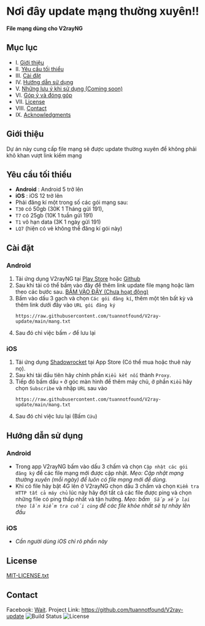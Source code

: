 # Nơi đây update mạng thường xuyên!!
**File mạng dùng cho V2rayNG**
## Mục lục
- I. [Giới thiệu](#giới-thiệu)
- II. [Yêu cầu tối thiểu](#yêu-cầu-tối-thiểu)
- III. [Cài đặt](#cài-đặt)
- IV. [Hướng dẫn sử dụng](#hướng-dẫn-sử-dụng)
- V. [Những lưu ý khi sử dụng (Coming soon)](#)
- VI. [Góp ý và đóng góp](#góp-ý-và-đóng-góp)
- VII. [License](#license)
- VIII. [Contact](#contact)
- IX. [Acknowledgments](#acknowledgments)
## Giới thiệu
Dự án này cung cấp file mạng sẽ được update thường xuyên để không phải khô khan vượt link kiếm mạng
## Yêu cầu tối thiểu 
- **Android** : Android 5 trở lên
- **iOS** : iOS 12 trở lên
- Phải đăng kí một trong số các gói mạng sau:
-  ```T30``` có 50gb (30K 1 Tháng gửi 191),
-   ```T7``` có 25gb (10K 1 tuần gửi 191)
-  ```T1``` vô hạn data (3K 1 ngày gửi 191)
-  ```LQ7``` (hiện có vẻ không thể đăng kí gói này)
## Cài đặt 
### Android
1. Tải ứng dụng V2rayNG tại [Play Store](https://play.google.com/store/apps/details?id=com.v2ray.ang) hoặc [Github](https://github.com/2dust/v2rayNG)
2. Sau khi tải có thể bấm vào đây để thêm link update file mạng hoặc làm theo các bước sau.
[BẤM VÀO ĐÂY (Chưa hoạt động)](v2rayng://install-config/?url=SubLink)
3. Bấm vào dấu 3 gạch và chọn ```Các gói đăng kí```, thêm một tên bất kỳ và thêm link dưới đây vào ```URL gói đăng ký```
   ```plaintext
   https://raw.githubusercontent.com/tuannotfound/V2ray-update/main/mang.txt
4. Sau đó chỉ việc bấm ```✓``` để lưu lại
### iOS
1. Tải ứng dụng [Shadowrocket](https://apps.apple.com/us/app/shadowrocket/id932747118) tại App Store (Có thể mua hoặc thuê này nọ).
2. Sau khi tải đầu tiên hãy chỉnh phần ```Kiểu kết nối``` thành ```Proxy```.
3. Tiếp đó bấm dấu ```+``` ở góc màn hình để thêm máy chủ, ở phần ```Kiểu``` hãy chọn ```Subscribe``` và nhập ```URL``` sau vào
   ```plaintext
   https://raw.githubusercontent.com/tuannotfound/V2ray-update/main/mang.txt
4. Sau đó chỉ việc lưu lại (Bấm ```Cứu```)
## Hướng dẫn sử dụng
### Android
- Trong app V2rayNG bấm vào dấu 3 chấm và chọn ```Cập nhật các gói đăng ký``` để các file mạng mới được cập nhật.
*Mẹo: Cập nhật mạng thường xuyên (mỗi ngày) để luôn có file mạng mới để dùng.*
- Khi có file hãy bật 4G lên ở V2rayNG chọn dấu 3 chấm và chọn ```Kiểm tra HTTP tất cả máy chủ``` lúc này hãy đợi tất cả các file được ping và chọn những file có ping thấp nhất và tận hưởng. *Mẹo: bấm ``` Sắp xếp lại theo lần kiểm tra cuối cùng``` để các file khỏe nhất sẽ tự nhảy lên đầu*
### iOS
- *Cần người dùng iOS chỉ rõ phần này*
## License
[MIT-LICENSE.txt](https://github.com/tuannotfound/V2ray-update/blob/main/MIT-LICENSE.txt)
## Contact
Facebook: [Wait](Wait).
Project Link: https://github.com/tuannotfound/V2ray-update
![Build Status](https://img.shields.io/badge/build-passing-brightgreen)
![License](https://img.shields.io/badge/license-MIT-blue)
